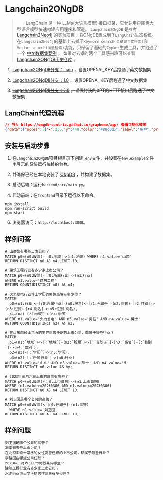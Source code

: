 # Langchain2ONgDB
>&emsp;&emsp;LangChain 是一种 LLMs(大语言模型) 接口框架，它允许用户围绕大型语言模型快速构建应用程序和管道。
>`Langchain2ONgDB` 是参考 [Langchain2Neo4j](https://github.com/tomasonjo/langchain2neo4j) 的实验项目，将ONgDB集成到了`LangChain`生态系统。
>在`Langchain2Neo4j`的基础上去掉了`Keyword search(关键词全文检索)`和`Vector search(向量检索)`功能，只保留了基础的`Cypher`生成工具，并跑通了一个 [中文数据集案例](https://github.com/ongdb-contrib/graph-qabot-demo/tree/main/db) 。
>如果对去掉的两个工具感兴趣可以查看 [Langchain2ONgDB历史仓库](https://github.com/ongdb-contrib/langchain2ongdb/tree/main) 。

1. [Langchain2ONgDB分支：main](https://github.com/ongdb-contrib/langchain2ongdb/blob/main) ，设置OPENAI_KEY后跑通了英文数据集

2. [Langchain2ONgDB分支：1.0](https://github.com/ongdb-contrib/langchain2ongdb/blob/1.0) ，设置OPENAI_KEY后跑通了中文数据集

3. [~~Langchain2ONgDB分支：2.0~~](https://github.com/ongdb-contrib/langchain2ongdb/blob/2.0) ~~，设置封装的GPT的HTTP接口后跑通了中文数据集~~

## LangChain代理流程
```json
// 导入 https://ongdb-contrib.github.io/graphene/app/ 查看可视化效果
{"data":{"nodes":[{"x":235,"y":448,"color":"#80d0d6","label":"用户","properties":[{"id":"a2938fae","key":"id","type":"ID","defaultValue":"","limitMin":"","limitMax":"","isRequired":true,"isAutoGenerated":true,"isSystem":true,"description":""}],"id":"a8a09d86","isSelected":false,"isNode":true},{"x":521,"y":189,"color":"#E16F23","label":"大语言模型","properties":[{"id":"a2903785","key":"id","type":"ID","defaultValue":"","limitMin":"","limitMax":"","isRequired":true,"isAutoGenerated":true,"isSystem":true,"description":""}],"id":"ad9a5489","isSelected":false,"isNode":true},{"x":522,"y":686,"color":"#E16F23","label":"大语言模型","properties":[{"id":"aba6f9a3","key":"id","type":"ID","defaultValue":"","limitMin":"","limitMax":"","isRequired":true,"isAutoGenerated":true,"isSystem":true,"description":""}],"id":"a0834ab1","isSelected":false,"isNode":true},{"x":810,"y":440,"color":"#76cb84","label":"工具","properties":[{"id":"a1a4da97","key":"id","type":"ID","defaultValue":"","limitMin":"","limitMax":"","isRequired":true,"isAutoGenerated":true,"isSystem":true,"description":""}],"id":"a5863091","isSelected":false,"isNode":true},{"x":524.1188049316406,"y":444.8241882324219,"color":"#bca48f","label":"代理","properties":[{"id":"ac97d889","key":"id","type":"ID","defaultValue":"","limitMin":"","limitMax":"","isRequired":true,"isAutoGenerated":true,"isSystem":true,"description":""}],"id":"aca7f28a","isSelected":false,"isNode":true},{"x":476,"y":745,"color":"#8C8C8C","label":"LangChain代理流程","properties":[{"id":"a4adb68d","key":"id","type":"ID","defaultValue":"","limitMin":"","limitMax":"","isRequired":true,"isAutoGenerated":true,"isSystem":true,"description":""}],"id":"a0b111a6","isSelected":false,"isNode":true}],"edges":[{"startNodeId":"a8a09d86","endNodeId":"aca7f28a","middlePointOffset":[32.55940246582031,-53.58790588378906],"properties":[{"id":"afa4bf89","key":"id","type":"ID","defaultValue":"","limitMin":"","limitMax":"","isRequired":true,"isAutoGenerated":true,"isSystem":true,"description":""}],"label":"1.提出问题","id":"a4b76b9a","isSelected":false,"isEdge":true,"color":"#666666","pathStrokeDasharray":"none"},{"startNodeId":"aca7f28a","endNodeId":"a8a09d86","middlePointOffset":[24.559402465820312,56.41209411621094],"properties":[{"id":"a6a968bc","key":"id","type":"ID","defaultValue":"","limitMin":"","limitMax":"","isRequired":true,"isAutoGenerated":true,"isSystem":true,"description":""}],"label":"响应","id":"ac93bcb3","isSelected":false,"isEdge":true,"color":"#5795bc","pathStrokeDasharray":"none"},{"startNodeId":"aca7f28a","endNodeId":"a5863091","middlePointOffset":[6.0594024658203125,65.41209411621094],"properties":[{"id":"aaa624ad","key":"id","type":"ID","defaultValue":"","limitMin":"","limitMax":"","isRequired":true,"isAutoGenerated":true,"isSystem":true,"description":""}],"label":"4.使用可用工具检索其他信息","id":"af88a1a3","isSelected":false,"isEdge":true,"color":"#666666","pathStrokeDasharray":"none"},{"startNodeId":"a5863091","endNodeId":"aca7f28a","middlePointOffset":[1.0594024658203125,-47.58790588378906],"properties":[{"id":"af88fcbd","key":"id","type":"ID","defaultValue":"","limitMin":"","limitMax":"","isRequired":true,"isAutoGenerated":true,"isSystem":true,"description":""}],"label":"5.返回使用工具检索到的信息","id":"a99cbda7","isSelected":false,"isEdge":true,"color":"#5795bc","pathStrokeDasharray":"none"},{"startNodeId":"aca7f28a","endNodeId":"a0834ab1","middlePointOffset":[-72.94059753417969,13.412094116210938],"properties":[{"id":"a990feb7","key":"id","type":"ID","defaultValue":"","limitMin":"","limitMax":"","isRequired":true,"isAutoGenerated":true,"isSystem":true,"description":""}],"label":"6.发送其他上下文","id":"aab68592","isSelected":false,"isEdge":true,"color":"#666666","pathStrokeDasharray":"none"},{"startNodeId":"a0834ab1","endNodeId":"aca7f28a","middlePointOffset":[73.05940246582031,16.412094116210938],"properties":[{"id":"aa9c839a","key":"id","type":"ID","defaultValue":"","limitMin":"","limitMax":"","isRequired":true,"isAutoGenerated":true,"isSystem":true,"description":""}],"label":"7.返回最终的回答","id":"a086a5b4","isSelected":false,"isEdge":true,"color":"#5795bc","pathStrokeDasharray":"none"},{"startNodeId":"ad9a5489","endNodeId":"aca7f28a","middlePointOffset":[-83.44059753417969,14.912094116210938],"properties":[{"id":"afa2a1b2","key":"id","type":"ID","defaultValue":"","limitMin":"","limitMax":"","isRequired":true,"isAutoGenerated":true,"isSystem":true,"description":""}],"label":"3.请求代理的说明和可选的使用工具","id":"a6ad1ea9","isSelected":false,"isEdge":true,"color":"#5795bc","pathStrokeDasharray":"none"},{"startNodeId":"aca7f28a","endNodeId":"ad9a5489","middlePointOffset":[74.55940246582031,9.912094116210938],"properties":[{"id":"a8a6e884","key":"id","type":"ID","defaultValue":"","limitMin":"","limitMax":"","isRequired":true,"isAutoGenerated":true,"isSystem":true,"description":""}],"label":"2.输入问题以及代理提示","id":"af9f07a0","isSelected":false,"isEdge":true,"color":"#666666","pathStrokeDasharray":"none"}]}}
```

## 安装与启动步骤

1. 在`Langchain2ONgDB`项目根目录下创建`.env`文件，并设置在`env.example`文件中展示的系统运行依赖的参数。

2. 并确保已经在本地安装了 [ONgDB](https://github.com/graphfoundation/ongdb) ，并构建了数据集。

3. 启动后端：运行`backend/src/main.py`。

4. 启动前端：在`frontend`目录下运行以下命令。

```shell
npm install
npm run-script build
npm start
```

6. 浏览器访问：`http://localhost:3000`。

## 样例问答
```
# 山西都有哪些上市公司？
MATCH p0=(n0:股票)-[r0:地域]->(n1:地域) WHERE n1.value='山西' 
RETURN DISTINCT n0 AS n4 LIMIT 10;

# 建筑工程行业有多少家上市公司？
MATCH p0=(n0:股票)-[r0:所属行业]->(n1:行业) 
WHERE n1.value='建筑工程'
RETURN COUNT(DISTINCT n0) AS n4;

# 火力发电行业博士学历的男性高管有多少位？
MATCH 
  p0=(n1:行业)<-[r0:所属行业]-(n0:股票)<-[r1:任职于]-(n2:高管)-[r2:性别]->(n3:性别)-[r4:别名]->(n5:性别_别名),
  p1=(n2)-[r3:学历]->(n4:学历) 
WHERE n1.value='火力发电' AND n5.value='男性' AND n4.value='博士'
RETURN COUNT(DISTINCT n2) AS n3;

# 在山东由硕士学历的男性高管任职的上市公司，都属于哪些行业？
MATCH 
  p1=(n1:`地域`)<-[:`地域`]-(n2:`股票`)<-[:`任职于`]-(n3:`高管`)-[:`性别`]->(n4:`性别`),
  p2=(n3)-[:`学历`]->(n5:学历),
  p3=(n2)-[:`所属行业`]->(n6:行业)
WHERE n1.value='山东' AND n5.value='硕士' AND n4.value='M'
RETURN DISTINCT n6.value AS hy;

# 2023年三月六日上市的股票有哪些？
MATCH p0=(n0:股票)-[r0:上市日期]->(n1:上市日期) 
WHERE (n1.value>=20230306 AND n1.value<=20230306) 
RETURN DISTINCT n0 AS n4 LIMIT 10;

# 刘卫国是哪个公司的高管？
MATCH p0=(n0:股票)<-[r0:任职于]-(n1:高管) 
  WHERE n1.value='刘卫国'
RETURN DISTINCT n0 AS n4 LIMIT 10;
```

## 样例问题
```
刘卫国是哪个公司的高管？
海南有哪些上市公司？
在北京由硕士学历的女性高管任职的上市公司，都属于哪些行业？
李建国在哪些公司任职？
2023年三月六日上市的股票有哪些？
建筑工程行业有多少家上市公司？
水泥行业博士学历的男性高管有多少位？
```
